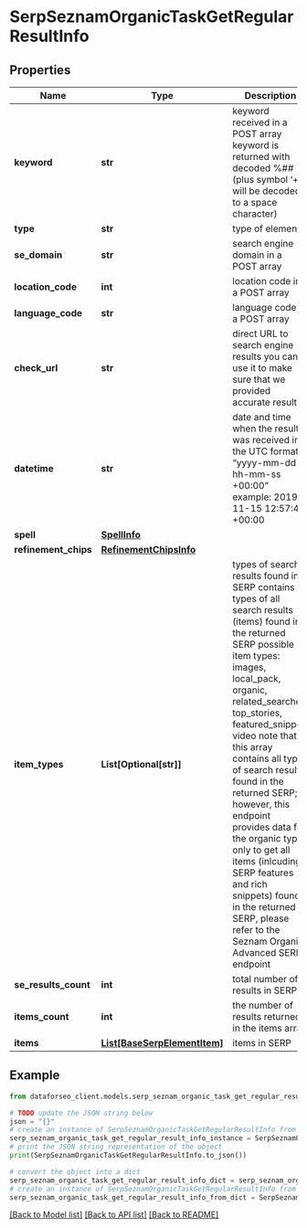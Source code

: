 # SerpSeznamOrganicTaskGetRegularResultInfo


## Properties

Name | Type | Description | Notes
------------ | ------------- | ------------- | -------------
**keyword** | **str** | keyword received in a POST array keyword is returned with decoded %## (plus symbol ‘+’ will be decoded to a space character) | [optional] 
**type** | **str** | type of element | [optional] 
**se_domain** | **str** | search engine domain in a POST array | [optional] 
**location_code** | **int** | location code in a POST array | [optional] 
**language_code** | **str** | language code in a POST array | [optional] 
**check_url** | **str** | direct URL to search engine results you can use it to make sure that we provided accurate results | [optional] 
**datetime** | **str** | date and time when the result was received in the UTC format: “yyyy-mm-dd hh-mm-ss +00:00” example: 2019-11-15 12:57:46 +00:00 | [optional] 
**spell** | [**SpellInfo**](SpellInfo.md) |  | [optional] 
**refinement_chips** | [**RefinementChipsInfo**](RefinementChipsInfo.md) |  | [optional] 
**item_types** | **List[Optional[str]]** | types of search results found in SERP contains types of all search results (items) found in the returned SERP possible item types: images, local_pack, organic, related_searches, top_stories, featured_snippet, video note that this array contains all types of search results found in the returned SERP; however, this endpoint provides data for the organic type only to get all items (inlcuding SERP features and rich snippets) found in the returned SERP, please refer to the Seznam Organiс Advanced SERP endpoint | [optional] 
**se_results_count** | **int** | total number of results in SERP | [optional] 
**items_count** | **int** | the number of results returned in the items array | [optional] 
**items** | [**List[BaseSerpElementItem]**](BaseSerpElementItem.md) | items in SERP | [optional] 

## Example

```python
from dataforseo_client.models.serp_seznam_organic_task_get_regular_result_info import SerpSeznamOrganicTaskGetRegularResultInfo

# TODO update the JSON string below
json = "{}"
# create an instance of SerpSeznamOrganicTaskGetRegularResultInfo from a JSON string
serp_seznam_organic_task_get_regular_result_info_instance = SerpSeznamOrganicTaskGetRegularResultInfo.from_json(json)
# print the JSON string representation of the object
print(SerpSeznamOrganicTaskGetRegularResultInfo.to_json())

# convert the object into a dict
serp_seznam_organic_task_get_regular_result_info_dict = serp_seznam_organic_task_get_regular_result_info_instance.to_dict()
# create an instance of SerpSeznamOrganicTaskGetRegularResultInfo from a dict
serp_seznam_organic_task_get_regular_result_info_from_dict = SerpSeznamOrganicTaskGetRegularResultInfo.from_dict(serp_seznam_organic_task_get_regular_result_info_dict)
```
[[Back to Model list]](../README.md#documentation-for-models) [[Back to API list]](../README.md#documentation-for-api-endpoints) [[Back to README]](../README.md)


